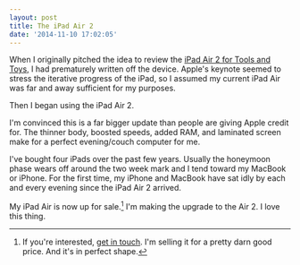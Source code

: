 ```yaml
---
layout: post
title: The iPad Air 2
date: '2014-11-10 17:02:05'
---
```


When I originally pitched the idea to review the [iPad Air 2 for Tools and Toys,](http://toolsandtoys.net/reviews/the-ipad-air-2/) I had prematurely written off the device. Apple's keynote seemed to stress the iterative progress of the iPad, so I assumed my current iPad Air was far and away sufficient for my purposes.

Then I began using the iPad Air 2.

I'm convinced this is a far bigger update than people are giving Apple credit for. The thinner body, boosted speeds, added RAM, and laminated screen make for a perfect evening/couch computer for me. 

I've bought four iPads over the past few years. Usually the honeymoon phase wears off around the two week mark and I tend toward my MacBook or iPhone. For the first time, my iPhone and MacBook have sat idly by each and every evening since the iPad Air 2 arrived.

My iPad Air is now up for sale.[^1] I'm making the upgrade to the Air 2. I love this thing.

[^1]: If you're interested, [get in touch](http://www.thenewsprint.co/connect/). I'm selling it for a pretty darn good price. And it's in perfect shape.  
